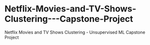 # Netflix-Movies-and-TV-Shows-Clustering---Capstone-Project
Netflix Movies and TV Shows Clustering - Unsupervised ML Capstone Project
